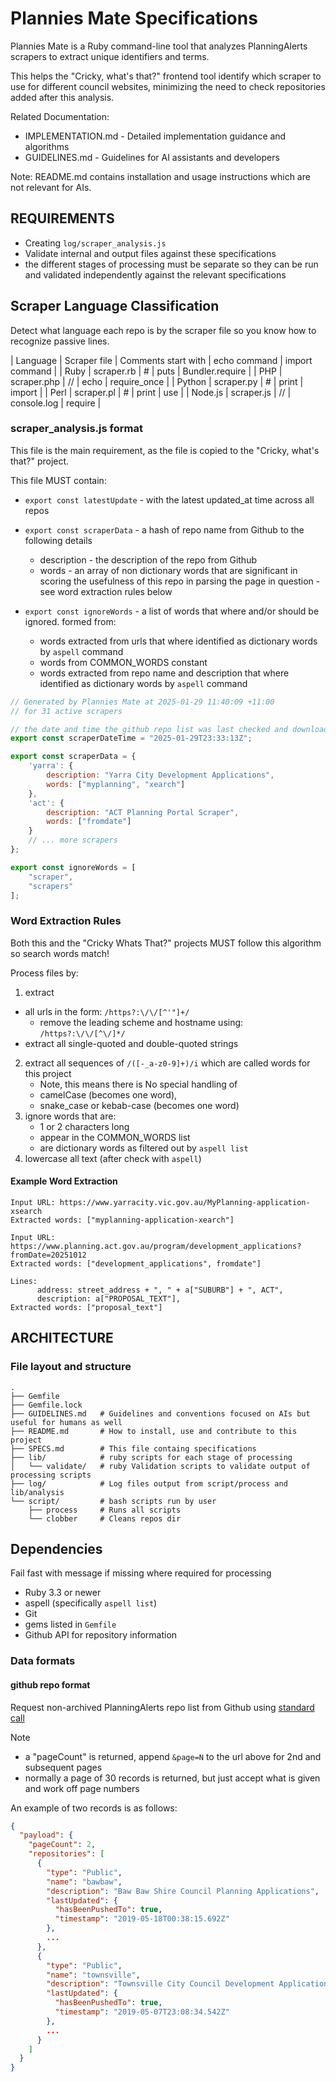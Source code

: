 # Plannies Mate Specifications

Plannies Mate is a Ruby command-line tool that analyzes PlanningAlerts scrapers to extract unique identifiers and terms.

This helps the "Cricky, what's that?" frontend tool identify which scraper to use for different council websites,
minimizing the need to check repositories added after this analysis.

Related Documentation:
- IMPLEMENTATION.md - Detailed implementation guidance and algorithms
- GUIDELINES.md - Guidelines for AI assistants and developers

Note: README.md contains installation and usage instructions which are not relevant for AIs.

## REQUIREMENTS

* Creating `log/scraper_analysis.js`
* Validate internal and output files against these specifications
* the different stages of processing must be separate so they can be run and validated independently against the
  relevant specifications

## Scraper Language Classification

Detect what language each repo is by the scraper file so you know how to recognize passive lines.

| Language | Scraper file | Comments start with | echo command | import command |
| Ruby | scraper.rb | # | puts | Bundler.require |
| PHP | scraper.php | // | echo | require_once |
| Python | scraper.py | # | print | import |
| Perl | scraper.pl | # | print | use |
| Node.js | scraper.js | // | console.log | require |

### scraper_analysis.js format

This file is the main requirement, as the file is copied to the "Cricky, what's that?" project.

This file MUST contain:

* `export const latestUpdate` - with the latest updated_at time across all repos

* `export const scraperData` - a hash of repo name from Github to the following details
  * description - the description of the repo from Github
  * words - an array of non dictionary words that are significant in scoring the usefulness of this repo in parsing
    the page in question - see word extraction rules below

* `export const ignoreWords` - a list of words that where and/or should be ignored. formed from:
  * words extracted from urls that where identified as dictionary words by `aspell` command
  * words from COMMON_WORDS constant
  * words extracted from repo name and description that where identified as dictionary words by `aspell` command

```javascript
// Generated by Plannies Mate at 2025-01-29 11:40:09 +11:00
// for 31 active scrapers

// the date and time the github repo list was last checked and downloaded
export const scraperDateTime = "2025-01-29T23:33:13Z";

export const scraperData = {
    'yarra': {
        description: "Yarra City Development Applications",
        words: ["myplanning", "xearch"]
    },
    'act': {
        description: "ACT Planning Portal Scraper",
        words: ["fromdate"]
    }
    // ... more scrapers
};

export const ignoreWords = [
    "scraper",
    "scrapers"
];

```

### Word Extraction Rules

Both this and the "Cricky Whats That?" projects MUST follow this algorithm so search words match!

Process files by:
1. extract 
  * all urls in the form: `/https?:\/\/[^'"]+/`
    - remove the leading scheme and hostname using: `/https?:\/\/[^\/]*/`
  * extract all single-quoted and double-quoted strings
2. extract all sequences of `/([-_a-z0-9]+)/i` which are called words for this project
   - Note, this means there is No special handling of
    - camelCase (becomes one word),
    - snake_case or kebab-case (becomes one word)
3. ignore words that are:
   - 1 or 2 characters long
   - appear in the COMMON_WORDS list
   - are dictionary words as filtered out by `aspell list`
4. lowercase all text (after check with `aspell`)

#### Example Word Extraction

```
Input URL: https://www.yarracity.vic.gov.au/MyPlanning-application-xsearch
Extracted words: ["myplanning-application-xearch"]

Input URL: https://www.planning.act.gov.au/program/development_applications?fromDate=20251012
Extracted words: ["development_applications", fromdate"]

Lines:
      address: street_address + ", " + a["SUBURB"] + ", ACT",
      description: a["PROPOSAL_TEXT"],
Extracted words: ["proposal_text"]
```

## ARCHITECTURE

### File layout and structure

```
.
├── Gemfile
├── Gemfile.lock
├── GUIDELINES.md   # Guidelines and conventions focused on AIs but useful for humans as well
├── README.md       # How to install, use and contribute to this project
├── SPECS.md        # This file containg specifications
├── lib/            # ruby scripts for each stage of processing
│   └── validate/   # ruby Validation scripts to validate output of processing scripts
├── log/            # Log files output from script/process and lib/analysis
└── script/         # bash scripts run by user
    ├── process     # Runs all scripts
    └── clobber     # Cleans repos dir
```

## Dependencies

Fail fast with message if missing where required for processing

- Ruby 3.3 or newer
- aspell (specifically `aspell list`)
- Git
- gems listed in `Gemfile`
- Github API for repository information

### Data formats

#### github repo format

Request non-archived PlanningAlerts repo list from Github using
[standard call](https://github.com/orgs/planningalerts-scrapers/repositories.json?q=archived%3Afalse)

Note
- a "pageCount" is returned, append `&page=N` to the url above for 2nd and subsequent pages
- normally a page of 30 records is returned, but just accept what is given and work off page
    numbers

An example of two records is as follows:

```json
{
  "payload": {
    "pageCount": 2,
    "repositories": [
      {
        "type": "Public",
        "name": "bawbaw",
        "description": "Baw Baw Shire Council Planning Applications",
        "lastUpdated": {
          "hasBeenPushedTo": true,
          "timestamp": "2019-05-18T00:38:15.692Z"
        },
        ...
      },
      {
        "type": "Public",
        "name": "townsville",
        "description": "Townsville City Council Development Applications",
        "lastUpdated": {
          "hasBeenPushedTo": true,
          "timestamp": "2019-05-07T23:08:34.542Z"
        },
        ...
      }
    ]
  }
} 
```

